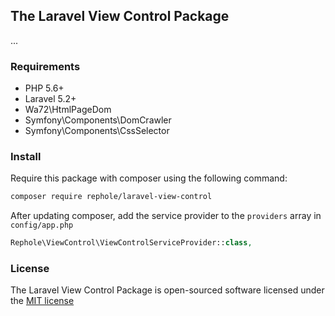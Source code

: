 ## The Laravel View Control Package

...

### Requirements

-   PHP 5.6+
-   Laravel 5.2+
-   Wa72\HtmlPageDom
-   Symfony\Components\DomCrawler
-   Symfony\Components\CssSelector


### Install

Require this package with composer using the following command:

```bash
composer require rephole/laravel-view-control
```

After updating composer, add the service provider to the `providers` array in `config/app.php`

```php
Rephole\ViewControl\ViewControlServiceProvider::class,
```

### License

The Laravel View Control Package is open-sourced software licensed under the [MIT license](http://opensource.org/licenses/MIT)
